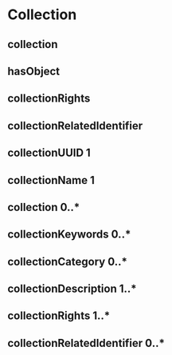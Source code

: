 # Collection




## collection 


## hasObject 


## collectionRights 


## collectionRelatedIdentifier 


## collectionUUID 1 


## collectionName 1 


## collection 0..* 


## collectionKeywords 0..* 


## collectionCategory 0..* 


## collectionDescription 1..* 


## collectionRights 1..* 


## collectionRelatedIdentifier 0..* 





